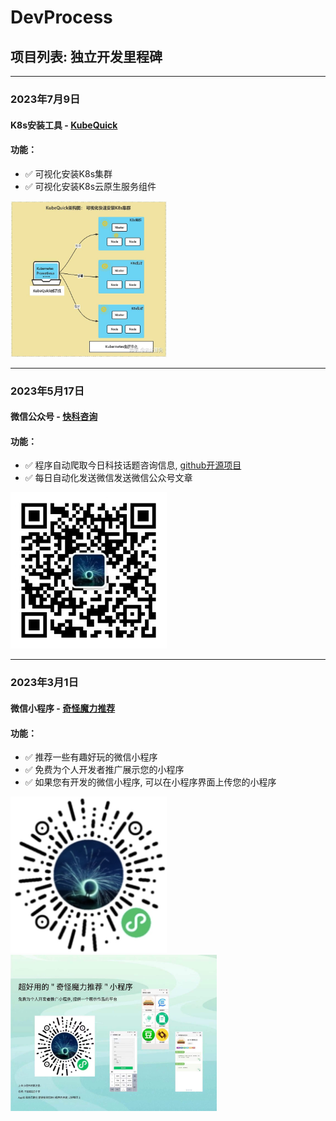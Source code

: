 # DevProcess


## 项目列表: 独立开发里程碑

*** 
### 2023年7月9日 
#### K8s安装工具 - [KubeQuick](https://github.com/KEYIERYI/DevProcess/blob/main/KubeQuick.md)
#### 功能：
* :white_check_mark: 可视化安装K8s集群
* :white_check_mark: 可视化安装K8s云原生服务组件


<img src="/images/v2-b42b5912a9cc7ca3d488a7bd0f1fc576_r.jpeg" width = "250" height = "250"  /><br>


***    

### 2023年5月17日  
#### 微信公众号 - [快科咨询](https://github.com/KEYIERYI/crawl-gzh)
#### 功能：
* :white_check_mark: 程序自动爬取今日科技话题咨询信息, [github开源项目](https://github.com/KEYIERYI/crawl-gzh)
* :white_check_mark: 每日自动化发送微信发送微信公众号文章

<img src="/images/qrcode_for_gh_a073ba609c88_258.jpg" width = "250" height = "250"  /><br>

*** 

### 2023年3月1日  
#### 微信小程序 - [奇怪魔力推荐](https://github.com/KEYIERYI/DevProcess/blob/main/WxProgram.md)
#### 功能：
* :white_check_mark: 推荐一些有趣好玩的微信小程序
* :white_check_mark: 免费为个人开发者推广展示您的小程序
* :white_check_mark: 如果您有开发的微信小程序, 可以在小程序界面上传您的小程序

<img src="/images/WX20230310-233342%402x.png" width = "250" height = "250"  />
<img src="/images/WechatIMG638.jpg" width = "330" height = "250"  /><br>
